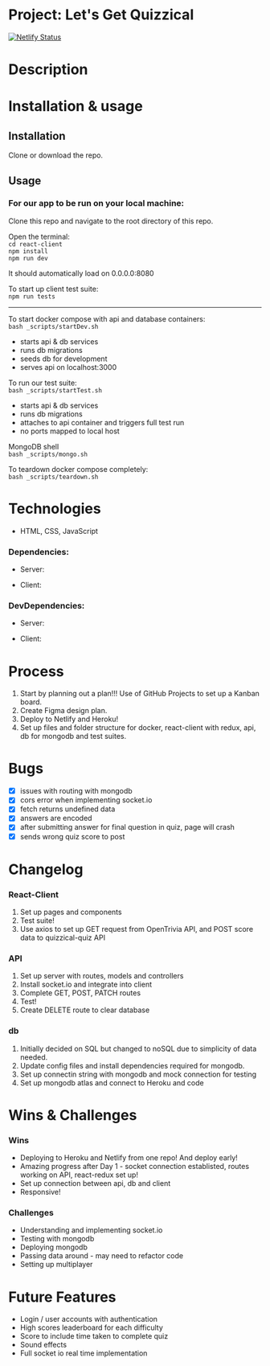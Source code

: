 # Project: Let's Get Quizzical

[![Netlify Status](https://api.netlify.com/api/v1/badges/c3504deb-6376-4b64-abbb-4a4536f23868/deploy-status)](https://app.netlify.com/sites/letsgetquizzical/deploys)
 
# Description

# Installation & usage

## Installation
Clone or download the repo.

## Usage

### For our app to be run on your local machine:

Clone this repo and navigate to the root directory of this repo.

Open the terminal:  
`cd react-client`   
`npm install`  
`npm run dev`   

It should automatically load on 0.0.0.0:8080

To start up client test suite:   
`npm run tests` 

****

To start docker compose with api and database containers:  
`bash _scripts/startDev.sh`    
- starts api & db services
- runs db migrations
- seeds db for development
- serves api on localhost:3000

To run our test suite:    
`bash _scripts/startTest.sh` 
- starts api & db services
- runs db migrations
- attaches to api container and triggers full test run
- no ports mapped to local host

MongoDB shell   
`bash _scripts/mongo.sh`    

To teardown docker compose completely:    
`bash _scripts/teardown.sh`  

# Technologies
- HTML, CSS, JavaScript

### Dependencies: 
   - Server: 
   
   
   - Client: 
   

### DevDependencies:
   - Server: 
   
   
   - Client: 
  

# Process 
1. Start by planning out a plan!!! Use of GitHub Projects to set up a Kanban board.
2. Create Figma design plan.  
3. Deploy to Netlify and Heroku!  
4. Set up files and folder structure for docker, react-client with redux, api, db for mongodb and test suites.    

# Bugs
- [x] issues with routing with mongodb  
- [x] cors error when implementing socket.io
- [x] fetch returns undefined data
- [x] answers are encoded 
- [x] after submitting answer for final question in quiz, page will crash
- [x] sends wrong quiz score to post

# Changelog

### React-Client
1. Set up pages and components   
2. Test suite!
3. Use axios to set up GET request from OpenTrivia API, and POST score data to quizzical-quiz API   

### API
1. Set up server with routes, models and controllers
2. Install socket.io and integrate into client
3. Complete GET, POST, PATCH routes 
4. Test!
5. Create DELETE route to clear database

### db 
1. Initially decided on SQL but changed to noSQL due to simplicity of data needed.   
2. Update config files and install dependencies required for mongodb.
3. Set up connectin string with mongodb and mock connection for testing
4. Set up mongodb atlas and connect to Heroku and code

# Wins & Challenges

### Wins
- Deploying to Heroku and Netlify from one repo! And deploy early!
- Amazing progress after Day 1 - socket connection establisted, routes working on API, react-redux set up!
- Set up connection between api, db and client   
- Responsive!

### Challenges
- Understanding and implementing socket.io
- Testing with mongodb
- Deploying mongodb
- Passing data around - may need to refactor code
- Setting up multiplayer

# Future Features 
- Login / user accounts with authentication   
- High scores leaderboard for each difficulty  
- Score to include time taken to complete quiz 
- Sound effects
- Full socket io real time implementation
